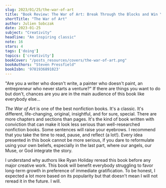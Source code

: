 ```yaml
---
slug: 2023/01/25/the-war-of-art
title: "Book Review: The War of Art: Break Through the Blocks and Win Your Inner Creative Battles"
shortTitle: "The War of Art"
author: Julien Sobczak
date: 2023-01-25
subject: "Creativity"
headline: "An inspiring classic"
note: 16
stars: 4
tags: ['doing']
topics: ['creativity']
bookCover: "/posts_resources/covers/the-war-of-art.png"
bookAuthors: "Steven Pressfield"
bookIsbn: '9781936891023'
---
```


"Are you a writer who doesn't write, a painter who doesn't paint, an entrepreneur who never starts a venture?" If there are things you want to do but don't, chances are you are in the main audience of this book like everybody else…

_The War of Art_ is one of the best nonfiction books. It's a classic. It's different, life-changing, original, insightful, and for sure, special. There are more chapters and sections than pages. It's the kind of book written with conviction that can make it look less serious than well-researched nonfiction books. Some sentences will raise your eyebrows. I recommend that you take the time to read, pause, and reflect (a lot!). Every idea presented in this book cannot be more serious, if you dare to reformulate using your own beliefs, especially in the last part, where our angels, our Muse, or God integrate the story.

I understand why authors like Ryan Holiday reread this book before any major creative work. This book will benefit everybody struggling to favor long-term growth in preference of immediate gratification. To be honest, I expected a lot more based on its popularity but that doesn't mean I will not reread it in the future. I will.
    